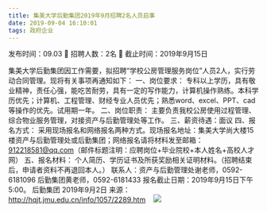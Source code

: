 ```yaml
---
title: 集美大学后勤集团2019年9月招聘2名人员启事
date: 2019-09-04 16:10:01
tags: 政府企业
---
```

发布时间：09.03   🌟   招聘人数：2名   🌈   截止时间：2019年9月15日
<!-- more -->
集美大学后勤集团因工作需要，拟招聘“学校公房管理服务岗位”人员2人，实行劳动合同管理。现将有关事项再通知如下：
一、岗位要求：
专科以上学历，具有敬业精神，责任心强，能吃苦耐劳，具有一定的写作能力，计算机操作熟练。本科学历优先；计算机、工程管理、财经专业人员优先；熟悉word、excel、PPT、cad等操作的优先。试用期一年。
二、岗位职责：
主要负责我校公房使用过程管理、综合物业服务管理，对接资产与后勤管理处等工作。
三、薪资待遇：面议
四、报名方式：
采用现场报名和网络报名两种方式。现场报名地址：集美大学尚大楼15楼资产与后勤管理处或后勤集团；网络报名请将材料发至邮箱：912218581@qq.com（邮件标题注明：应聘岗位+毕业院校+本人姓名+高校人才网）
五、报名材料：
个人简历、学历证书及所获奖励相关证明材料。（招聘结束后，申请者资料不再退回本人。）
联系人：资产与后勤管理处谢老师，0592-6181096
后勤集团黄老师，0592-6181433
报名截止日期：2019年9月15日下午5:00。
后勤集团
2019年9月2日
来源：
http://hqjt.jmu.edu.cn/info/1057/2289.htm
 
 ![](https://cdn.weiweiblog.cn/20181015134814.png)